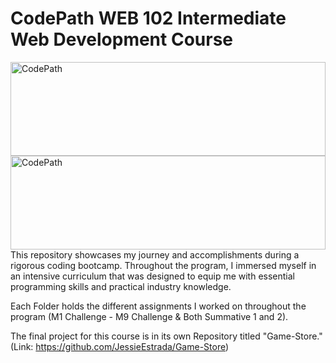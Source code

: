 # CodePath WEB 102 Intermediate Web Development Course
<img src="https://i.imgur.com/2yexhcH.png" alt="CodePath" width="100%" height="150px">
<img src="https://imgur.com/a/NWFTkNF" alt="CodePath" width="100%" height="150px">
This repository showcases my journey and accomplishments during a rigorous coding bootcamp. Throughout the program, I immersed myself in an intensive curriculum that was designed to equip me with essential programming skills and practical industry knowledge. 

Each Folder holds the different assignments I worked on throughout the program (M1 Challenge - M9 Challenge & Both Summative 1 and 2). 

The final project for this course is in its own Repository titled "Game-Store." (Link: https://github.com/JessieEstrada/Game-Store)

